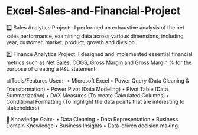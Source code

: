 # Excel-Sales-and-Financial-Project
1️⃣ Sales Analytics Project:-
I performed an exhaustive analysis of the net sales performance, examining data across various dimensions, including year, customer, market, product, growth and division.

2️⃣ Finance Analytics Project:
I designed and implemented essential financial metrics such as Net Sales, COGS, Gross Margin and Gross Margin % for the purpose of creating a P&L statement.

📊Tools/Features Used:-
• Microsoft Excel
• Power Query (Data Cleaning & Transformation)
• Power Pivot (Data Modeling)
• Pivot Table (Data Summarization)
• DAX Measures (To create Calculated Columns)
• Conditional Formatting (To highlight the data points that are interesting to stakeholders)

🧠 Knowledge Gain:-
• Data Cleaning
• Data Representation
• Business Domain Knowledge
• Business Insights
• Data-driven decision making.
